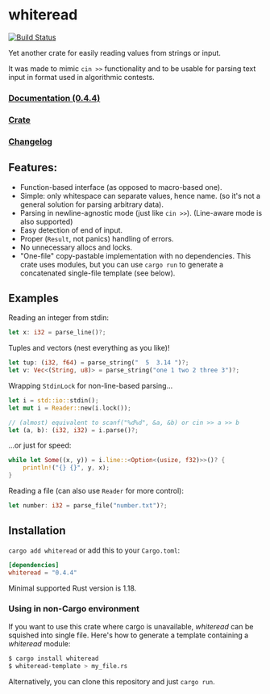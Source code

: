 # whiteread

[![Build Status](https://travis-ci.com/krdln/whiteread.svg?branch=master)](https://travis-ci.com/krdln/whiteread)

Yet another crate for easily reading values from strings or input.

It was made to mimic `cin >>` functionality
and to be usable for parsing text input in format used in algorithmic contests.

### [Documentation (0.4.4)](https://docs.rs/whiteread/0.4.4/whiteread/)

### [Crate](https://crates.io/crates/whiteread)

### [Changelog](CHANGELOG.md)

## Features:

* Function-based interface (as opposed to macro-based one).
* Simple: only whitespace can separate values, hence name.
  (so it's not a general solution for parsing arbitrary data).
* Parsing in newline-agnostic mode (just like `cin >>`).
  (Line-aware mode is also supported)
* Easy detection of end of input.
* Proper (`Result`, not panics) handling of errors.
* No unnecessary allocs and locks.
* "One-file" copy-pastable implementation with no dependencies.
  This crate uses modules, but you can use `cargo run` to generate
  a concatenated single-file template (see below).

## Examples

Reading an integer from stdin:

```rust
let x: i32 = parse_line()?;
```

Tuples and vectors (nest everything as you like)!

```rust
let tup: (i32, f64) = parse_string("  5  3.14 ")?;
let v: Vec<(String, u8)> = parse_string("one 1 two 2 three 3")?;
```

Wrapping `StdinLock` for non-line-based parsing...

```rust
let i = std::io::stdin();
let mut i = Reader::new(i.lock());

// (almost) equivalent to scanf("%d%d", &a, &b) or cin >> a >> b
let (a, b): (i32, i32) = i.parse()?;
```

...or just for speed:

```rust
while let Some((x, y)) = i.line::<Option<(usize, f32)>>()? {
	println!("{} {}", y, x);
}
```

Reading a file (can also use `Reader` for more control):

```rust
let number: i32 = parse_file("number.txt")?;
```

## Installation

`cargo add whiteread` or add this to your `Cargo.toml`:

```toml
[dependencies]
whiteread = "0.4.4"
```

Minimal supported Rust version is 1.18.

### Using in non-Cargo environment

If you want to use this crate where cargo is unavailable,
*whiteread* can be squished into single file. Here's how
to generate a template containing a *whiteread* module:

```sh
$ cargo install whiteread
$ whiteread-template > my_file.rs
```

Alternatively, you can clone this repository and just
`cargo run`.
